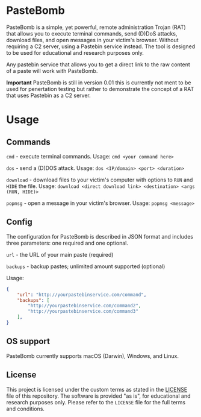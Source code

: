 # PasteBomb
PasteBomb is a simple, yet powerful, remote administration Trojan (RAT) that allows you to execute terminal commands, send (D)DoS attacks, download files, and open messages in your victim's browser.
Without requiring a C2 server, using a Pastebin service instead. 
The tool is designed to be used for educational and research purposes only.


Any pastebin service that allows you to get a direct link to the raw content of a paste will work with PasteBomb.

**Important** PasteBomb is still in version 0.01 this is currently not ment to be used for penertation testing but rather to demonstrate the concept of a RAT that uses Pastebin as a C2 server.
# Usage

## Commands
`cmd` - execute terminal commands.
Usage:
`cmd <your command here>`

`dos` - send a (D)DOS attack.
Usage:
`dos <IP/domain> <port> <duration>`

`download` - download files to your victim's computer with options to `RUN` and `HIDE` the file.
Usage:
`download <direct download link> <destination> <args (RUN, HIDE)>`

`popmsg` - open a message in your victim's browser.
Usage:
`popmsg <message>`

## Config
The configuration for PasteBomb is described in JSON format and includes three parameters: one required and one optional.

`url` - the URL of your main paste (required)

`backups` - backup pastes; unlimited amount supported (optional)


Usage:
``` json
{
    "url": "http://yourpastebinservice.com/command",
    "backups": [
        "http://yourpastebinservice.com/command2",
        "http://yourpastebinservice.com/command3"
    ],
}
```
## OS support
PasteBomb currently supports macOS (Darwin), Windows, and Linux.



## License

This project is licensed under the custom terms as stated in the [LICENSE](https://github.com/marco-liberale/PasteBomb/blob/main/LICENSE) file of this repository. The software is provided "as is", for educational and research purposes only. 
Please refer to the `LICENSE` file for the full terms and conditions.
